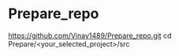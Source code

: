 # Prepare_repo

https://github.com/Vinay1489/Prepare_repo.git
cd Prepare/<your_selected_project>/src






